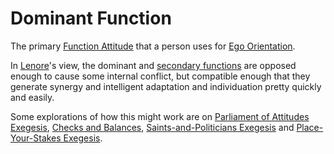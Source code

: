 # Dominant Function

The primary [Function Attitude](../) that a person uses for [Ego Orientation](../../../sign-interpretation/orienting/ego-orientation.md).

In [Lenore](../../../people-and-systems/lenore-thomson/)'s view, the dominant and [secondary functions](secondary-function/) are opposed enough to cause some internal conflict, but compatible enough that they generate synergy and intelligent adaptation and individuation pretty quickly and easily.

Some explorations of how this might work are on [Parliament of Attitudes Exegesis](../../../exegeses-and-hypotheses/parliament-of-attitudes.md), [Checks and Balances](../../../far-flung-explorations/checks-and-balances.md), [Saints-and-Politicians Exegesis](../../../exegeses-and-hypotheses/introversion-extraversion/saints-and-politicians.md) and [Place-Your-Stakes Exegesis](../../../exegeses-and-hypotheses/introversion-extraversion/place-your-stakes.md).
